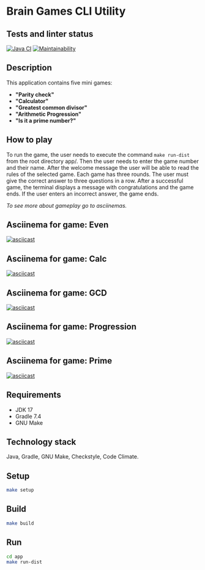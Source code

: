 # Brain Games CLI Utility

## Tests and linter status
[![Java CI](https://github.com/dariakoval/java-project-61/actions/workflows/generate.yml/badge.svg)](https://github.com/dariakoval/java-project-61/actions/workflows/generate.yml)     [![Maintainability](https://api.codeclimate.com/v1/badges/fe97f0be1e7c92a35a7b/maintainability)](https://codeclimate.com/github/dariakoval/java-project-61/maintainability)

## Description
This application contains five mini games:
* **"Parity check"**
* **"Calculator"**
* **"Greatest common divisor"**
* **"Arithmetic Progression"**
* **"Is it a prime number?"**

## How to play
To run the game, the user needs to execute the command `make run-dist` from the root directory app/. Then the user needs to enter the game number and their name. After the welcome message the user will be able to read the rules of the selected game.
Each game has three rounds. The user must give the correct answer to three questions in a row. After a successful game, the terminal displays a message with congratulations and the game ends. If the user enters an incorrect answer, the game ends.

*To see more about gameplay go to asciinemas.*

## Asciinema for game: Even
[![asciicast](https://asciinema.org/a/pZJSL3Mqo0bTXy4coLLZs1J39.svg)](https://asciinema.org/a/pZJSL3Mqo0bTXy4coLLZs1J39)

## Asciinema for game: Calc
[![asciicast](https://asciinema.org/a/57o2RjgaZQJFLYAbd0K9jGybS.svg)](https://asciinema.org/a/57o2RjgaZQJFLYAbd0K9jGybS)

## Asciinema for game: GCD
[![asciicast](https://asciinema.org/a/P71M54GJozfX31u94kvUWWwKy.svg)](https://asciinema.org/a/P71M54GJozfX31u94kvUWWwKy)

## Asciinema for game: Progression
[![asciicast](https://asciinema.org/a/MT8Avfx7gptnlCSg5UYapV9Ln.svg)](https://asciinema.org/a/MT8Avfx7gptnlCSg5UYapV9Ln)

## Asciinema for game: Prime
[![asciicast](https://asciinema.org/a/NHiG6NwTQzhuaSVYTbaVjxCay.svg)](https://asciinema.org/a/NHiG6NwTQzhuaSVYTbaVjxCay)

## Requirements
* JDK 17
* Gradle 7.4
* GNU Make

## Technology stack
Java, Gradle, GNU Make, Checkstyle, Code Climate.

## Setup
```bash
make setup
```

## Build
```bash
make build
```

## Run
```bash
cd app
make run-dist
```
